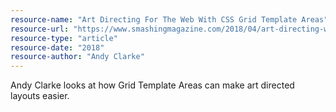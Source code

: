 ```yaml
---
resource-name: "Art Directing For The Web With CSS Grid Template Areas"
resource-url: "https://www.smashingmagazine.com/2018/04/art-directing-web-css-grid/"
resource-type: "article"
resource-date: "2018"
resource-author: "Andy Clarke"
---
```


Andy Clarke looks at how Grid Template Areas can make art directed layouts easier.